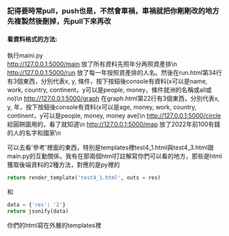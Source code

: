 ### 記得要時常pull，push也是，不然會車禍，車禍就把你剛剛改的地方先複製然後刪掉，先pull下來再改

#### 看資料格式的方法:
執行maini.py <br>
http://127.0.0.1:5000/main 放了所有資料先照年分再照資產排\n
http://127.0.0.1:5000/run 放了每一年按照資產排的人名。然後在run.html第34行有3個東西，分別代表x, y, 條件，按下按鈕後console有資料(x可以是name, work, country, continent，y可以是people, money，條件就洲的名稱或all或no)\n
http://127.0.0.1:5000/graph 在graph.html第22行有3個東西，分別代表x, y, 年，按下按鈕後console有資料(x可以是age, money, work, country, continent，y可以是people, money, money ave)\n
http://127.0.0.1:5000/circle 給圓餅圖用的，看了就知道\n
http://127.0.0.1:5000/map 放了2022年前100有錢的人的名字和國家\n

可以去看'參考'裡面的東西，特別是templates裡test4_1.html與test4_3.html跟main.py的互動關係，我有在那兩個html打註解寫你們可以看的地方，那些是html獲取後端資料的2種方法，對應的是py裡的
```python
return render_template('test4_1.html', outs = res)
```
和
```python
data = {'res': '2'}
return jsonify(data)
```

你們的html寫在外層的templates裡


